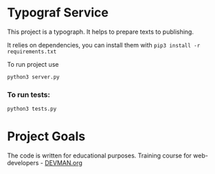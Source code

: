 # Typograf Service

This project is a typograph. It helps to prepare texts to publishing. 

It relies on dependencies, you can install them with `pip3 install -r requirements.txt`

To run project use

```python
python3 server.py
```

### To run tests:

```python
python3 tests.py
```

# Project Goals

The code is written for educational purposes. Training course for web-developers - [DEVMAN.org](https://devman.org)
